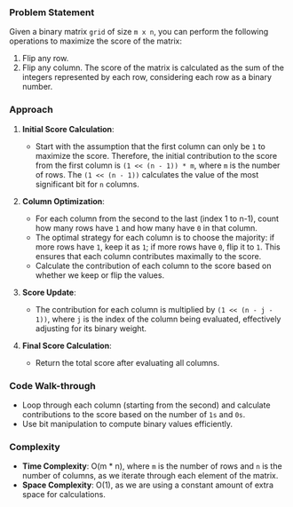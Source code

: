 ### Problem Statement
Given a binary matrix `grid` of size `m x n`, you can perform the following operations to maximize the score of the matrix:
1. Flip any row.
2. Flip any column.
The score of the matrix is calculated as the sum of the integers represented by each row, considering each row as a binary number.

### Approach
1. **Initial Score Calculation**: 
   - Start with the assumption that the first column can only be `1` to maximize the score. Therefore, the initial contribution to the score from the first column is `(1 << (n - 1)) * m`, where `m` is the number of rows. The `(1 << (n - 1))` calculates the value of the most significant bit for `n` columns.

2. **Column Optimization**:
   - For each column from the second to the last (index 1 to n-1), count how many rows have `1` and how many have `0` in that column.
   - The optimal strategy for each column is to choose the majority: if more rows have `1`, keep it as `1`; if more rows have `0`, flip it to `1`. This ensures that each column contributes maximally to the score.
   - Calculate the contribution of each column to the score based on whether we keep or flip the values.

3. **Score Update**:
   - The contribution for each column is multiplied by `(1 << (n - j - 1))`, where `j` is the index of the column being evaluated, effectively adjusting for its binary weight.

4. **Final Score Calculation**:
   - Return the total score after evaluating all columns.

### Code Walk-through
- Loop through each column (starting from the second) and calculate contributions to the score based on the number of `1s` and `0s`.
- Use bit manipulation to compute binary values efficiently.

### Complexity
- **Time Complexity**: O(m * n), where `m` is the number of rows and `n` is the number of columns, as we iterate through each element of the matrix.
- **Space Complexity**: O(1), as we are using a constant amount of extra space for calculations.
